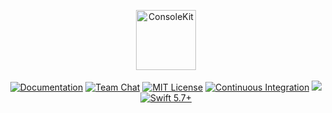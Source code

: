 <p align="center">
<picture>
  <source media="(prefers-color-scheme: dark)" srcset="https://github.com/vapor/console-kit/assets/1130717/3c06f3a4-8edb-4341-8b50-eb6aacb47e0b">
  <source media="(prefers-color-scheme: light)" srcset="https://github.com/vapor/console-kit/assets/1130717/3bb2255d-f564-43d2-a9e9-386420005adf">
  <img src="https://github.com/vapor/console-kit/assets/1130717/3bb2255d-f564-43d2-a9e9-386420005adf" height="96" alt="ConsoleKit">
</picture> 
<br>
<br>
<a href="https://docs.vapor.codes/4.0/"><img src="https://design.vapor.codes/images/readthedocs.svg" alt="Documentation"></a>
<a href="https://discord.gg/vapor"><img src="https://design.vapor.codes/images/discordchat.svg" alt="Team Chat"></a>
<a href="LICENSE"><img src="https://design.vapor.codes/images/mitlicense.svg" alt="MIT License"></a>
<a href="https://github.com/vapor/console-kit/actions/workflows/test.yml"><img src="https://img.shields.io/github/actions/workflow/status/vapor/console-kit/test.yml?event=push&style=plastic&logo=github&label=test&logoColor=%23ccc" alt="Continuous Integration"></a>
<a href="https://codecov.io/gh/vapor/console-kit"><img src="https://img.shields.io/codecov/c/gh/vapor/console-kit?style=plastic&logo=codecov&label=Codecov&token=FroD9hgbSC"></a>
<a href="https://swift.org"><img src="https://design.vapor.codes/images/swift57up.svg" alt="Swift 5.7+"></a>
</p>
<br>
